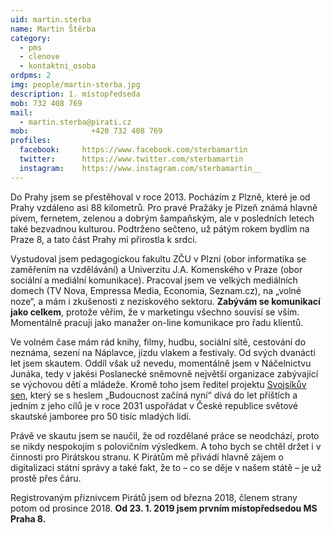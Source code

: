 ```yaml
---
uid: martin.sterba
name: Martin Štěrba
category: 
  - pms
  - clenove
  - kontaktni_osoba
ordpms: 2
img: people/martin-sterba.jpg  
description: 1. místopředseda
mob: 732 408 769
mail: 
  - martin.sterba@pirati.cz 
mob:			  +420 732 408 769
profiles:
  facebook:     https://www.facebook.com/sterbamartin
  twitter:      https://www.twitter.com/sterbamartin
  instagram:    https://www.instagram.com/sterbamartin__
---
```


Do Prahy jsem se přestěhoval v roce 2013. Pocházím z Plzně, které je od Prahy vzdáleno asi 88 kilometrů. Pro pravé Pražáky je Plzeň známá hlavně pivem, fernetem, zelenou a dobrým šampaňským, ale v posledních letech také bezvadnou kulturou. Podtrženo sečteno, už pátým rokem bydlím na Praze 8, a tato část Prahy mi přirostla k srdci.

Vystudoval jsem pedagogickou fakultu ZČU v Plzni (obor informatika se zaměřením na vzdělávání) a Univerzitu J.A. Komenského v Praze (obor sociální a mediální komunikace). Pracoval jsem ve velkých mediálních domech (TV Nova, Empressa Media, Economia, Seznam.cz), na „volné noze“, a mám i zkušenosti z neziskového sektoru. **Zabývám se komunikací jako celkem**, protože věřím, že v marketingu všechno souvisí se vším. Momentálně pracuji jako manažer on-line komunikace pro řadu klientů.

Ve volném čase mám rád knihy, filmy, hudbu, sociální sítě, cestování do neznáma, sezení na Náplavce, jízdu vlakem a festivaly. Od svých dvanácti let jsem skautem. Oddíl však už nevedu, momentálně jsem v Náčelnictvu Junáka, tedy v jakési Poslanecké sněmovně největší organizace zabývající se výchovou dětí a mládeže. Kromě toho jsem ředitel projektu [Svojsíkův sen][], který se s heslem „Budoucnost začíná nyní“ dívá do let příštích a jedním z jeho cílů je v roce 2031 uspořádat v České republice světové skautské jamboree pro 50 tisíc mladých lidí.

Právě ve skautu jsem se naučil, že od rozdělané práce se neodchází, proto se nikdy nespokojím s polovičním výsledkem. A toho bych se chtěl držet i v činnosti pro Pirátskou stranu. K Pirátům mě přivádí hlavně zájem o digitalizaci státní správy a také fakt, že to – co se děje v našem státě – je už prostě přes čáru.

Registrovaným příznivcem Pirátů jsem od března 2018, členem strany potom od prosince 2018. **Od 23. 1. 2019 jsem prvním místopředsedou MS Praha 8.** 

[Svojsíkův sen]: www.svojsikuvsen.cz
